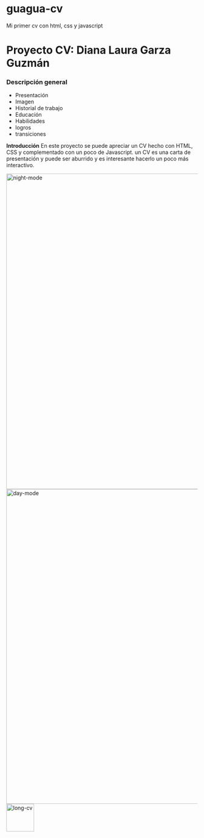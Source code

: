 # guagua-cv
Mi primer cv con html, css y javascript

# Proyecto CV: Diana Laura Garza Guzmán 

### Descripción general

* Presentación
* Imagen
* Historial de trabajo
* Educación
* Habilidades
* logros
* transiciones

 
**Introducción** 
En este proyecto se puede apreciar un CV hecho con HTML, CSS y complementado con un poco de Javascript. 
un CV es una carta de presentación y puede ser aburrido y es interesante hacerlo un poco más interactivo.

<img width="830" alt="night-mode" src="https://github.com/Guaguag11/guagua-cv/assets/122049900/411d800c-0113-47f7-8867-e2a5f4da3ab2">
<img width="828" alt="day-mode" src="https://github.com/Guaguag11/guagua-cv/assets/122049900/b740b278-5c04-41f0-9729-ecd9fabfe8b0">
<img width="73" alt="long-cv" src="https://github.com/Guaguag11/guagua-cv/assets/122049900/4f16a412-1cb2-4970-a697-6412f9530701">